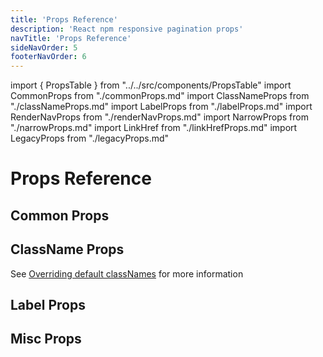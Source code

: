 ```yaml
---
title: 'Props Reference'
description: 'React npm responsive pagination props'
navTitle: 'Props Reference'
sideNavOrder: 5
footerNavOrder: 6
---
```


import { PropsTable } from "../../src/components/PropsTable"
import CommonProps from "./commonProps.md"
import ClassNameProps from "./classNameProps.md"
import LabelProps from "./labelProps.md"
import RenderNavProps from "./renderNavProps.md"
import NarrowProps from "./narrowProps.md"
import LinkHref from "./linkHrefProps.md"
import LegacyProps from "./legacyProps.md"

# Props Reference

## Common Props

<PropsTable>
  <CommonProps />
</PropsTable>

## ClassName Props

See [Overriding default classNames](/custom-styled-pagination/#overriding-default-classnames) for more information

<PropsTable>
  <ClassNameProps />
</PropsTable>

## Label Props

<PropsTable>
  <LabelProps />
</PropsTable>

## Misc Props

<PropsTable>
  <RenderNavProps />
  <NarrowProps />
  <LinkHref />
  <LegacyProps />
</PropsTable>
